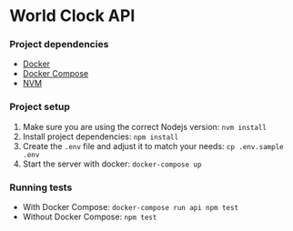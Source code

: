 # World Clock API

### Project dependencies

- [Docker](https://docs.docker.com/get-docker/)
- [Docker Compose](https://docs.docker.com/compose/install/)
- [NVM](https://github.com/nvm-sh/nvm#installing-and-updating)

### Project setup

1. Make sure you are using the correct Nodejs version: `nvm install`
2. Install project dependencies: `npm install`
3. Create the `.env` file and adjust it to match your needs: `cp .env.sample .env`
4. Start the server with docker: `docker-compose up`

### Running tests

- With Docker Compose: `docker-compose run api npm test`
- Without Docker Compose: `npm test`